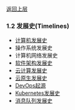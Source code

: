 [返回上层](../README.md)

### 1.2 发展史(Timelines)
* [计算机发展史](./computer-timeline.md)
* 操作系统发展史
* 计算机网络发展史
* [软件架构发展史](./software-architecture-timeline.md)
* [云计算发展史](./cloud-computing-timeline.md)
* [云原生发展史](./cloudnative-timeline.md)
* [DevOps起源](./devops-timeline.md)
* [Kubernetes发展史](./kubernetes-timeline.md)
* [消息队列发展史](./message-queue-timeline.md)

